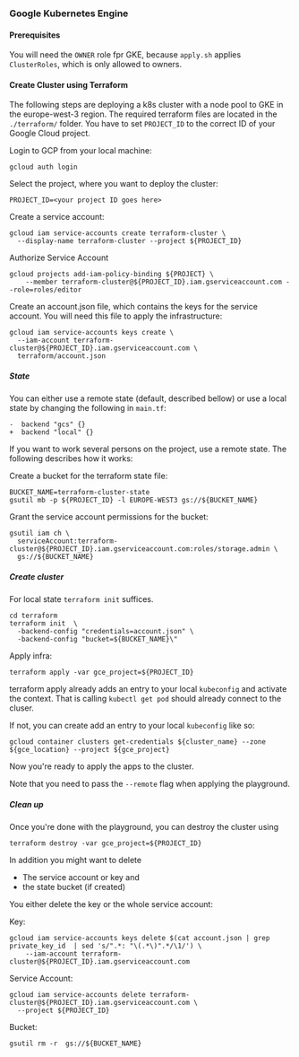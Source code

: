 ### Google Kubernetes Engine

#### Prerequisites

You will need the `OWNER` role fpr GKE, because `apply.sh` applies `ClusterRoles`, which is only allowed to owners.

#### Create Cluster using Terraform
The following steps are deploying a k8s cluster with a node pool to GKE in the europe-west-3 region.
The required terraform files are located in the `./terraform/` folder.
You have to set `PROJECT_ID` to the correct ID of your Google Cloud project.

Login to GCP from your local machine:

```shell
gcloud auth login
```

Select the project, where you want to deploy the cluster:
```shell
PROJECT_ID=<your project ID goes here>
```

Create a service account:
```shell
gcloud iam service-accounts create terraform-cluster \
  --display-name terraform-cluster --project ${PROJECT_ID}
```

Authorize Service Account

```shell
gcloud projects add-iam-policy-binding ${PROJECT} \
    --member terraform-cluster@${PROJECT_ID}.iam.gserviceaccount.com --role=roles/editor
```

Create an account.json file, which contains the keys for the service account.
You will need this file to apply the infrastructure:

```shell
gcloud iam service-accounts keys create \
  --iam-account terraform-cluster@${PROJECT_ID}.iam.gserviceaccount.com \
  terraform/account.json
```

##### State


You can either use a remote state (default, described bellow) or use a local state by changing the following in `main.tf`:
```
-  backend "gcs" {}
+  backend "local" {}
```

If you want to work several persons on the project, use a remote state. The following describes how it works:

Create a bucket for the terraform state file:
```shell
BUCKET_NAME=terraform-cluster-state
gsutil mb -p ${PROJECT_ID} -l EUROPE-WEST3 gs://${BUCKET_NAME}
```

Grant the service account permissions for the bucket:
```shell
gsutil iam ch \
  serviceAccount:terraform-cluster@${PROJECT_ID}.iam.gserviceaccount.com:roles/storage.admin \
  gs://${BUCKET_NAME}
```

##### Create cluster

For local state `terraform init` suffices.

```shell
cd terraform
terraform init  \
  -backend-config "credentials=account.json" \
  -backend-config "bucket=${BUCKET_NAME}\"
```

Apply infra:
```shell
terraform apply -var gce_project=${PROJECT_ID}
```

terraform apply already adds an entry to your local `kubeconfig` and activate the context. That is calling
`kubectl get pod` should already connect to the cluser.

If not, you can create add an entry to your local `kubeconfig` like so:

```shell
gcloud container clusters get-credentials ${cluster_name} --zone ${gce_location} --project ${gce_project}
```

Now you're ready to apply the apps to the cluster.

Note that you need to pass the `--remote` flag when applying the playground.

##### Clean up

Once you're done with the playground, you can destroy the cluster using

```shell
terraform destroy -var gce_project=${PROJECT_ID}
```

In addition you might want to delete
* The service account or key and
* the state bucket (if created)

You either delete the key or the whole service account:

Key: 
```shell
gcloud iam service-accounts keys delete $(cat account.json | grep private_key_id  | sed 's/".*: "\(.*\)".*/\1/') \
    --iam-account terraform-cluster@${PROJECT_ID}.iam.gserviceaccount.com
```

Service Account:
```shell
gcloud iam service-accounts delete terraform-cluster@${PROJECT_ID}.iam.gserviceaccount.com \
  --project ${PROJECT_ID}
```

Bucket:

```shell
gsutil rm -r  gs://${BUCKET_NAME}
```